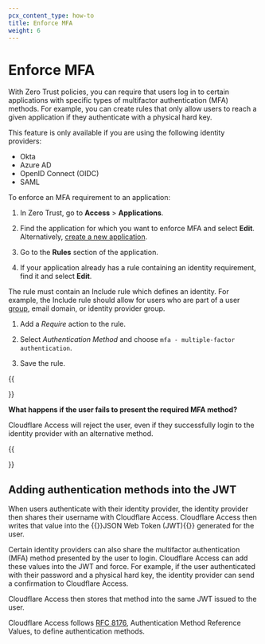 ```yaml
---
pcx_content_type: how-to
title: Enforce MFA
weight: 6
---
```


# Enforce MFA

With Zero Trust policies, you can require that users log in to certain applications with specific types of multifactor authentication (MFA) methods. For example, you can create rules that only allow users to reach a given application if they authenticate with a physical hard key.

This feature is only available if you are using the following identity providers:

- Okta
- Azure AD
- OpenID Connect (OIDC)
- SAML

To enforce an MFA requirement to an application:

1. In Zero Trust, go to **Access** > **Applications**.

1. Find the application for which you want to enforce MFA and select **Edit**. Alternatively, [create a new application](/cloudflare-one/applications/configure-apps/).

1. Go to the **Rules** section of the application.

1. If your application already has a rule containing an identity requirement, find it and select **Edit**.

The rule must contain an Include rule which defines an identity. For example, the Include rule should allow for users who are part of a user [group](/cloudflare-one/identity/users/groups/), email domain, or identity provider group.

1. Add a _Require_ action to the rule.

1. Select _Authentication Method_ and choose `mfa - multiple-factor authentication`.

1. Save the rule.

{{<Aside type="warning" header="Important">}}

**What happens if the user fails to present the required MFA method?**

Cloudflare Access will reject the user, even if they successfully login to the identity provider with an alternative method.

{{</Aside>}}

## Adding authentication methods into the JWT

When users authenticate with their identity provider, the identity provider then shares their username with Cloudflare Access. Cloudflare Access then writes that value into the {{<glossary-tooltip term_id="json-web-token">}}JSON Web Token (JWT){{</glossary-tooltip>}} generated for the user.

Certain identity providers can also share the multifactor authentication (MFA) method presented by the user to login. Cloudflare Access can add these values into the JWT and force. For example, if the user authenticated with their password and a physical hard key, the identity provider can send a confirmation to Cloudflare Access.

Cloudflare Access then stores that method into the same JWT issued to the user.

Cloudflare Access follows [RFC 8176](https://tools.ietf.org/html/rfc8176), Authentication Method Reference Values, to define authentication methods.
